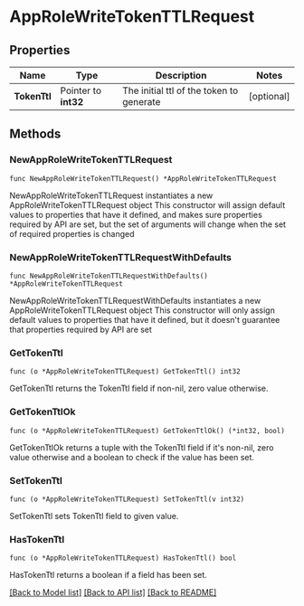 # AppRoleWriteTokenTTLRequest


## Properties

Name | Type | Description | Notes
------------ | ------------- | ------------- | -------------
**TokenTtl** | Pointer to **int32** | The initial ttl of the token to generate | [optional] 



## Methods


### NewAppRoleWriteTokenTTLRequest

`func NewAppRoleWriteTokenTTLRequest() *AppRoleWriteTokenTTLRequest`

NewAppRoleWriteTokenTTLRequest instantiates a new AppRoleWriteTokenTTLRequest object
This constructor will assign default values to properties that have it defined,
and makes sure properties required by API are set, but the set of arguments
will change when the set of required properties is changed

### NewAppRoleWriteTokenTTLRequestWithDefaults

`func NewAppRoleWriteTokenTTLRequestWithDefaults() *AppRoleWriteTokenTTLRequest`

NewAppRoleWriteTokenTTLRequestWithDefaults instantiates a new AppRoleWriteTokenTTLRequest object
This constructor will only assign default values to properties that have it defined,
but it doesn't guarantee that properties required by API are set


### GetTokenTtl

`func (o *AppRoleWriteTokenTTLRequest) GetTokenTtl() int32`

GetTokenTtl returns the TokenTtl field if non-nil, zero value otherwise.

### GetTokenTtlOk

`func (o *AppRoleWriteTokenTTLRequest) GetTokenTtlOk() (*int32, bool)`

GetTokenTtlOk returns a tuple with the TokenTtl field if it's non-nil, zero value otherwise
and a boolean to check if the value has been set.

### SetTokenTtl

`func (o *AppRoleWriteTokenTTLRequest) SetTokenTtl(v int32)`

SetTokenTtl sets TokenTtl field to given value.


### HasTokenTtl

`func (o *AppRoleWriteTokenTTLRequest) HasTokenTtl() bool`

HasTokenTtl returns a boolean if a field has been set.









[[Back to Model list]](../README.md#documentation-for-models) [[Back to API list]](../README.md#documentation-for-api-endpoints) [[Back to README]](../README.md)


